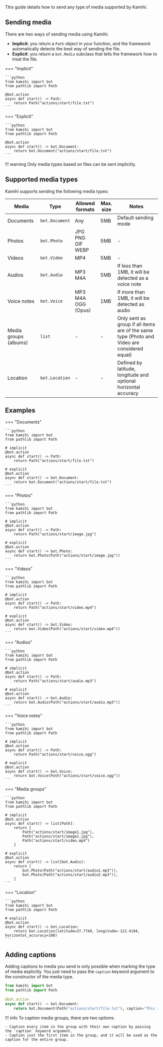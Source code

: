 This guide details how to send any type of media supported by Kamihi.

## Sending media

There are two ways of sending media using Kamihi:

- **Implicit**: you return a `Path` object in your function, and the framework automatically detects the best way of sending the file.
- **Explicit**: you return a `bot.Media` subclass that tells the framework how to treat the file.

=== "Implicit"

    ```python
    from kamihi import bot
    from pathlib import Path
                 
    @bot.action
    async def start() -> Path:
        return Path("actions/start/file.txt")
    ```

=== "Explicit"

    ```python
    from kamihi import bot
    from pathlib import Path
                 
    @bot.action
    async def start() -> bot.Document:
        return bot.Document("actions/start/file.txt")
    ```

!!! warning
    Only media types based on files can be sent implicitly.

## Supported media types

Kamihi supports sending the following media types:

| Media                 | Type           | Allowed formats                    | Max. size | Notes                                                                                       |
|-----------------------|----------------|------------------------------------|-----------|---------------------------------------------------------------------------------------------|
| Documents             | `bot.Document` | Any                                | 5MB       | Default sending mode                                                                        |
| Photos                | `bot.Photo`    | JPG <br/> PNG <br/> GIF <br/> WEBP | 5MB       | -                                                                                           |
| Videos                | `bot.Video`    | MP4                                | 5MB       | -                                                                                           |
| Audios                | `bot.Audio`    | MP3 <br/> M4A                      | 5MB       | If less than 1MB, it will be detected as a voice note                                       |
| Voice notes           | `bot.Voice`    | MP3 <br/> M4A <br/> OGG (Opus)     | 1MB       | If more than 1MB, it will be detected as audio                                              |
| Media groups (albums) | `list`         | -                                  | -         | Only sent as group if all items are of the same type (Photo and Video are considered equal) |
| Location              | `bot.Location` | -                                  | -         | Defined by latitude, longitude and optional horizontal accuracy                             |


## Examples

=== "Documents"

    ```python
    from kamihi import bot
    from pathlib import Path

    # implicit
    @bot.action
    async def start() -> Path:
        return Path("actions/start/file.txt")

    # explicit
    @bot.action
    async def start() -> bot.Document:
        return bot.Document("actions/start/file.txt")
    ```

=== "Photos"

    ```python
    from kamihi import bot
    from pathlib import Path

    # implicit
    @bot.action
    async def start() -> Path:
        return Path("actions/start/image.jpg")

    # explicit
    @bot.action
    async def start() -> bot.Photo:
        return bot.Photo(Path("actions/start/image.jpg"))
    ```

=== "Videos"

    ```python
    from kamihi import bot
    from pathlib import Path

    # implicit
    @bot.action
    async def start() -> Path:
        return Path("actions/start/video.mp4")

    # explicit
    @bot.action
    async def start() -> bot.Video:
        return bot.Video(Path("actions/start/video.mp4"))
    ```

=== "Audios"

    ```python
    from kamihi import bot
    from pathlib import Path

    # implicit
    @bot.action
    async def start() -> Path:
        return Path("actions/start/audio.mp3")

    # explicit
    @bot.action
    async def start() -> bot.Audio:
        return bot.Audio(Path("actions/start/audio.mp3"))
    ```

=== "Voice notes"

    ```python
    from kamihi import bot
    from pathlib import Path

    # implicit
    @bot.action
    async def start() -> Path:
        return Path("actions/start/voice.ogg")

    # explicit
    @bot.action
    async def start() -> bot.Voice:
        return bot.Voice(Path("actions/start/voice.ogg"))
    ```

=== "Media groups"

    ```python
    from kamihi import bot
    from pathlib import Path

    # implicit
    @bot.action
    async def start() -> list[Path]:
        return [
            Path("actions/start/image1.jpg"),
            Path("actions/start/image2.jpg"),
            Path("actions/start/video.mp4")
        ]

    # explicit
    @bot.action
    async def start() -> list[bot.Audio]:
        return [
            bot.Photo(Path("actions/start/audio1.mp3")),
            bot.Photo(Path("actions/start/audio2.mp3")),
        ]
    ```

=== "Location"

    ```python
    from kamihi import bot
    from pathlib import Path

    # explicit
    @bot.action
    async def start() -> bot.Location:
        return bot.Location(latitude=37.7749, longitude=-122.4194, horizontal_accuracy=100)
    ```

## Adding captions

Adding captions to media you send is only possible when marking the type of media explicitly. You just need to pass the `caption` keyword argument to the constructor of the media type.

```python
from kamihi import bot
from pathlib import Path
             
@bot.action
async def start() -> bot.Document:
    return bot.Document(Path("actions/start/file.txt"), caption="This is a file caption.")
```

!!! info
    To caption media groups, there are two options:
    
    - Caption every item in the group with their own caption by passing the `caption` keyword argument.
    - Caption just the first item in the group, and it will be used as the caption for the entire group.
